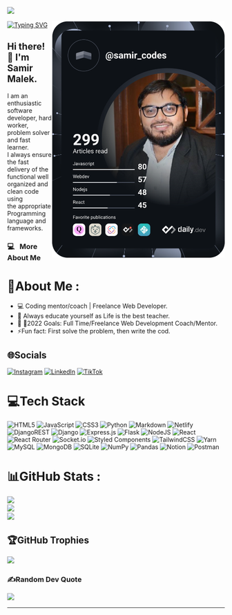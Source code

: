 <!-- ### ![Visitor](https://visitor-badge.laobi.icu/badge?page_id=samirmalekcodes.repoName) -->

![](https://komarev.com/ghpvc/?username=samirmalekcodes&label=Visitors+Count&color=blue)

<!-- <img align="right" src="https://camo.githubusercontent.com/992babdffd8c74a1502de375fbdf7e4d54773242/68747470733a2f2f6d656469612e67697068792e636f6d2f6d656469612f53576f536b4e36447854737a71494b4571762f67697068792e676966" width="300" height="300"/>
</p>
 -->
 
 <a href="https://app.daily.dev/DailyDevTips"><img align= "right" src="https://github.com/samirmalekcodes/samirmalekcodes/blob/master/devcard.svg" width="400" alt="Samir Malek's Dev Card"/></a>

[![Typing SVG](https://readme-typing-svg.herokuapp.com?font=Lato&color=%2336BCF7&size=23&multiline=true&width=430&height=52&lines=Web+Development+Freelance+Coach%2FMentor)](https://git.io/typing-svg)

<h2>  Hi there! 👋 I'm Samir Malek. </h2> 
 I am an enthusiastic software developer, hard worker, problem solver and fast learner.<br> 
 I always ensure the fast delivery of the functional well organized and clean code using <br> 
 the appropriate Programming language and frameworks.

<h3>  💻 &nbsp; More About Me </h3>

# 💫About Me :
-  💻 Coding mentor/coach | Freelance Web Developer.
- 🌱 Always educate yourself as Life is the best teacher.
- 📌 🧿2022 Goals: Full Time/Freelance Web Development Coach/Mentor.
- ⚡Fun fact: First solve the problem, then write the cod.

## 🌐Socials
[![Instagram](https://img.shields.io/badge/Instagram-%23E4405F.svg?logo=Instagram&logoColor=white)](https://instagram.com/samir_codes) [![LinkedIn](https://img.shields.io/badge/LinkedIn-%230077B5.svg?logo=linkedin&logoColor=white)](https://linkedin.com/in/malek31217) [![TikTok](https://img.shields.io/badge/TikTok-%23000000.svg?logo=TikTok&logoColor=white)](https://tiktok.com/@samir_codes) 

# 💻Tech Stack
![HTML5](https://img.shields.io/badge/html5-%23E34F26.svg?style=for-the-badge&logo=html5&logoColor=white) ![JavaScript](https://img.shields.io/badge/javascript-%23323330.svg?style=for-the-badge&logo=javascript&logoColor=%23F7DF1E) ![CSS3](https://img.shields.io/badge/css3-%231572B6.svg?style=for-the-badge&logo=css3&logoColor=white) ![Python](https://img.shields.io/badge/python-3670A0?style=for-the-badge&logo=python&logoColor=ffdd54) ![Markdown](https://img.shields.io/badge/markdown-%23000000.svg?style=for-the-badge&logo=markdown&logoColor=white) ![Netlify](https://img.shields.io/badge/netlify-%23000000.svg?style=for-the-badge&logo=netlify&logoColor=#00C7B7) ![DjangoREST](https://img.shields.io/badge/DJANGO-REST-ff1709?style=for-the-badge&logo=django&logoColor=white&color=ff1709&labelColor=gray) ![Django](https://img.shields.io/badge/django-%23092E20.svg?style=for-the-badge&logo=django&logoColor=white) ![Express.js](https://img.shields.io/badge/express.js-%23404d59.svg?style=for-the-badge&logo=express&logoColor=%2361DAFB) ![Flask](https://img.shields.io/badge/flask-%23000.svg?style=for-the-badge&logo=flask&logoColor=white) ![NodeJS](https://img.shields.io/badge/node.js-6DA55F?style=for-the-badge&logo=node.js&logoColor=white) ![React](https://img.shields.io/badge/react-%2320232a.svg?style=for-the-badge&logo=react&logoColor=%2361DAFB) ![React Router](https://img.shields.io/badge/React_Router-CA4245?style=for-the-badge&logo=react-router&logoColor=white) ![Socket.io](https://img.shields.io/badge/Socket.io-black?style=for-the-badge&logo=socket.io&badgeColor=010101) ![Styled Components](https://img.shields.io/badge/styled--components-DB7093?style=for-the-badge&logo=styled-components&logoColor=white) ![TailwindCSS](https://img.shields.io/badge/tailwindcss-%2338B2AC.svg?style=for-the-badge&logo=tailwind-css&logoColor=white) ![Yarn](https://img.shields.io/badge/yarn-%232C8EBB.svg?style=for-the-badge&logo=yarn&logoColor=white) ![MySQL](https://img.shields.io/badge/mysql-%2300f.svg?style=for-the-badge&logo=mysql&logoColor=white) ![MongoDB](https://img.shields.io/badge/MongoDB-%234ea94b.svg?style=for-the-badge&logo=mongodb&logoColor=white) ![SQLite](https://img.shields.io/badge/sqlite-%2307405e.svg?style=for-the-badge&logo=sqlite&logoColor=white) ![NumPy](https://img.shields.io/badge/numpy-%23013243.svg?style=for-the-badge&logo=numpy&logoColor=white) ![Pandas](https://img.shields.io/badge/pandas-%23150458.svg?style=for-the-badge&logo=pandas&logoColor=white) ![Notion](https://img.shields.io/badge/Notion-%23000000.svg?style=for-the-badge&logo=notion&logoColor=white) ![Postman](https://img.shields.io/badge/Postman-FF6C37?style=for-the-badge&logo=postman&logoColor=white)

# 📊GitHub Stats :
![](https://github-readme-stats.vercel.app/api?username=samirmalekcodes&theme=dracula&hide_border=false&include_all_commits=false&count_private=false)<br/>
![](https://github-readme-streak-stats.herokuapp.com/?user=samirmalekcodes&theme=dracula&hide_border=false)<br/>
![](https://github-readme-stats.vercel.app/api/top-langs/?username=samirmalekcodes&theme=dracula&hide_border=false&include_all_commits=false&count_private=false&layout=compact)

## 🏆GitHub Trophies
![](https://github-profile-trophy.vercel.app/?username=samirmalekcodes&theme=radical&no-frame=false&no-bg=false&margin-w=4)

### ✍️Random Dev Quote
![](https://quotes-github-readme.vercel.app/api?type=horizontal&theme=dark)

---

